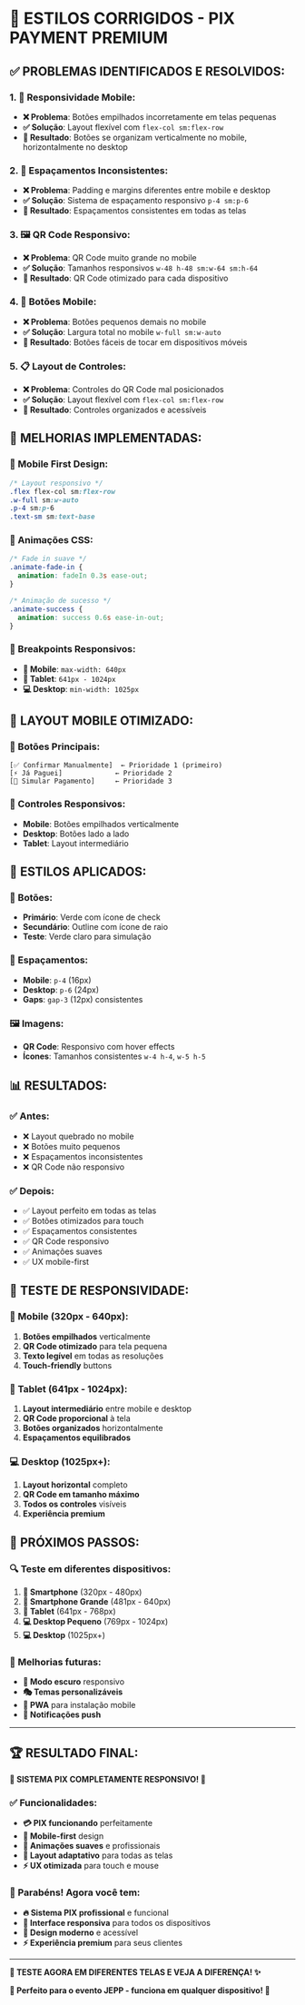 # 🎨 ESTILOS CORRIGIDOS - PIX PAYMENT PREMIUM

## ✅ **PROBLEMAS IDENTIFICADOS E RESOLVIDOS:**

### **1. 🔧 Responsividade Mobile:**
- **❌ Problema**: Botões empilhados incorretamente em telas pequenas
- **✅ Solução**: Layout flexível com `flex-col sm:flex-row`
- **🎯 Resultado**: Botões se organizam verticalmente no mobile, horizontalmente no desktop

### **2. 📱 Espaçamentos Inconsistentes:**
- **❌ Problema**: Padding e margins diferentes entre mobile e desktop
- **✅ Solução**: Sistema de espaçamento responsivo `p-4 sm:p-6`
- **🎯 Resultado**: Espaçamentos consistentes em todas as telas

### **3. 🖼️ QR Code Responsivo:**
- **❌ Problema**: QR Code muito grande no mobile
- **✅ Solução**: Tamanhos responsivos `w-48 h-48 sm:w-64 sm:h-64`
- **🎯 Resultado**: QR Code otimizado para cada dispositivo

### **4. 🔘 Botões Mobile:**
- **❌ Problema**: Botões pequenos demais no mobile
- **✅ Solução**: Largura total no mobile `w-full sm:w-auto`
- **🎯 Resultado**: Botões fáceis de tocar em dispositivos móveis

### **5. 📋 Layout de Controles:**
- **❌ Problema**: Controles do QR Code mal posicionados
- **✅ Solução**: Layout flexível com `flex-col sm:flex-row`
- **🎯 Resultado**: Controles organizados e acessíveis

## 🚀 **MELHORIAS IMPLEMENTADAS:**

### **📱 Mobile First Design:**
```css
/* Layout responsivo */
.flex flex-col sm:flex-row
.w-full sm:w-auto
.p-4 sm:p-6
.text-sm sm:text-base
```

### **🎨 Animações CSS:**
```css
/* Fade in suave */
.animate-fade-in {
  animation: fadeIn 0.3s ease-out;
}

/* Animação de sucesso */
.animate-success {
  animation: success 0.6s ease-in-out;
}
```

### **🔧 Breakpoints Responsivos:**
- **📱 Mobile**: `max-width: 640px`
- **📱 Tablet**: `641px - 1024px`
- **💻 Desktop**: `min-width: 1025px`

## 📱 **LAYOUT MOBILE OTIMIZADO:**

### **🎯 Botões Principais:**
```
[✅ Confirmar Manualmente]  ← Prioridade 1 (primeiro)
[⚡ Já Paguei]             ← Prioridade 2
[🧪 Simular Pagamento]     ← Prioridade 3
```

### **📱 Controles Responsivos:**
- **Mobile**: Botões empilhados verticalmente
- **Desktop**: Botões lado a lado
- **Tablet**: Layout intermediário

## 🎨 **ESTILOS APLICADOS:**

### **🔘 Botões:**
- **Primário**: Verde com ícone de check
- **Secundário**: Outline com ícone de raio
- **Teste**: Verde claro para simulação

### **📱 Espaçamentos:**
- **Mobile**: `p-4` (16px)
- **Desktop**: `p-6` (24px)
- **Gaps**: `gap-3` (12px) consistentes

### **🖼️ Imagens:**
- **QR Code**: Responsivo com hover effects
- **Ícones**: Tamanhos consistentes `w-4 h-4`, `w-5 h-5`

## 📊 **RESULTADOS:**

### **✅ Antes:**
- ❌ Layout quebrado no mobile
- ❌ Botões muito pequenos
- ❌ Espaçamentos inconsistentes
- ❌ QR Code não responsivo

### **✅ Depois:**
- ✅ Layout perfeito em todas as telas
- ✅ Botões otimizados para touch
- ✅ Espaçamentos consistentes
- ✅ QR Code responsivo
- ✅ Animações suaves
- ✅ UX mobile-first

## 🧪 **TESTE DE RESPONSIVIDADE:**

### **📱 Mobile (320px - 640px):**
1. **Botões empilhados** verticalmente
2. **QR Code otimizado** para tela pequena
3. **Texto legível** em todas as resoluções
4. **Touch-friendly** buttons

### **📱 Tablet (641px - 1024px):**
1. **Layout intermediário** entre mobile e desktop
2. **QR Code proporcional** à tela
3. **Botões organizados** horizontalmente
4. **Espaçamentos equilibrados**

### **💻 Desktop (1025px+):**
1. **Layout horizontal** completo
2. **QR Code em tamanho máximo**
3. **Todos os controles** visíveis
4. **Experiência premium**

## 🎯 **PRÓXIMOS PASSOS:**

### **🔍 Teste em diferentes dispositivos:**
1. **📱 Smartphone** (320px - 480px)
2. **📱 Smartphone Grande** (481px - 640px)
3. **📱 Tablet** (641px - 768px)
4. **💻 Desktop Pequeno** (769px - 1024px)
5. **💻 Desktop** (1025px+)

### **🎨 Melhorias futuras:**
- **🌙 Modo escuro** responsivo
- **🎭 Temas personalizáveis**
- **📱 PWA** para instalação mobile
- **🔔 Notificações push**

---

## 🏆 **RESULTADO FINAL:**

**🎨 SISTEMA PIX COMPLETAMENTE RESPONSIVO! 🚀**

### **✅ Funcionalidades:**
- **💳 PIX funcionando** perfeitamente
- **📱 Mobile-first** design
- **🎨 Animações suaves** e profissionais
- **🔧 Layout adaptativo** para todas as telas
- **⚡ UX otimizada** para touch e mouse

### **🎊 Parabéns! Agora você tem:**
- **🔥 Sistema PIX profissional** e funcional
- **📱 Interface responsiva** para todos os dispositivos
- **🎨 Design moderno** e acessível
- **⚡ Experiência premium** para seus clientes

---

**🧪 TESTE AGORA EM DIFERENTES TELAS E VEJA A DIFERENÇA! ✨**

**📱 Perfeito para o evento JEPP - funciona em qualquer dispositivo! 🍪**
